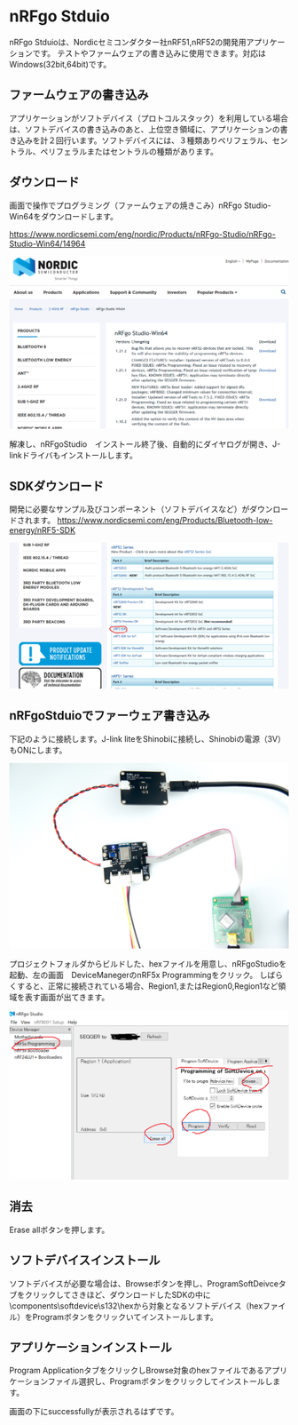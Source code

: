 # nRFgo Stduio

nRFgo Stduioは、Nordicセミコンダクター社nRF51,nRF52の開発用アプリケーションです。
テストやファームウェアの書き込みに使用できます。対応はWindows(32bit,64bit)です。

## ファームウェアの書き込み

アプリケーションがソフトデバイス（プロトコルスタック）を利用している場合は、ソフトデバイスの書き込みのあと、上位空き領域に、アプリケーションの書き込みを計２回行います。ソフトデバイスには、３種類ありペリフェラル、セントラル、ペリフェラルまたはセントラルの種類があります。

## ダウンロード

画面で操作でプログラミング（ファームウェアの焼きこみ）nRFgo Studio-Win64をダウンロードします。

https://www.nordicsemi.com/eng/nordic/Products/nRFgo-Studio/nRFgo-Studio-Win64/14964

![NRFGO](../img/NRF_GO/download.png)

解凍し、nRFgoStudio　インストール終了後、自動的にダイヤログが開き、J-linkドライバもインストールします。

## SDKダウンロード

開発に必要なサンプル及びコンポーネント（ソフトデバイスなど）がダウンロードされます。
https://www.nordicsemi.com/eng/Products/Bluetooth-low-energy/nRF5-SDK

![NRFGO](../img/NRF_GO/sdk_download.png)

## nRFgoStduioでファーウェア書き込み

下記のように接続します。J-link liteをShinobiに接続し、Shinobiの電源（3V）もONにします。

![NRFGO](../img/NRF_GO/Connect.JPG)

プロジェクトフォルダからビルドした、hexファイルを用意し、nRFgoStudioを起動、左の画面　DeviceManegerのnRF5x Programmingをクリック。
しばらくすると、正常に接続されている場合、Region1,またはRegion0,Region1など領域を表す画面が出てきます。

![NRFGO](../img/NRF_GO/Write.png)

## 消去

Erase allボタンを押します。

## ソフトデバイスインストール

ソフトデバイスが必要な場合は、Browseボタンを押し、ProgramSoftDeivceタブをクリックしてさきほど、ダウンロードしたSDKの中に\components\softdevice\s132\hexから対象となるソフトデバイス（hexファイル）をProgramボタンをクリックいてインストールします。

## アプリケーションインストール

Program ApplicationタブをクリックしBrowse対象のhexファイルであるアプリケーションファイル選択し、Programボタンをクリックしてインストールします。

画面の下にsuccessfullyが表示されるはずです。

